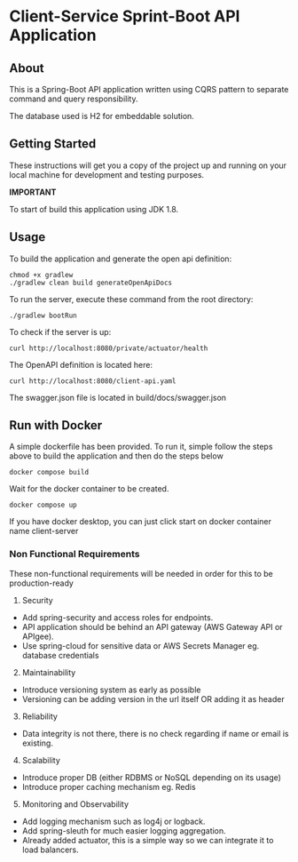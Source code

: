 # Client-Service Sprint-Boot API Application
## About

This is a Spring-Boot API application written using CQRS pattern to separate command and query responsibility.

The database used is H2 for embeddable solution. 

## Getting Started

These instructions will get you a copy of the project up and running on your local machine for development and testing purposes. 

**IMPORTANT**

To start of build this application using JDK 1.8.

## Usage
To build the application and generate the open api definition:
```
chmod +x gradlew
./gradlew clean build generateOpenApiDocs
```

To run the server, execute these command from the root directory:
```
./gradlew bootRun
```

To check if the server is up:
```
curl http://localhost:8080/private/actuator/health
```

The OpenAPI definition is located here:
```
curl http://localhost:8080/client-api.yaml
```

The swagger.json file is located in build/docs/swagger.json

## Run with Docker

A simple dockerfile has been provided. To run it, simple follow the steps above to build the application and then do the steps below

```
docker compose build
```

Wait for the docker container to be created. 

```
docker compose up
```

If you have docker desktop, you can just click start on docker container name client-server

### Non Functional Requirements

These non-functional requirements will be needed in order for this to be production-ready

1. Security 
- Add spring-security and access roles for endpoints.
- API application should be behind an API gateway (AWS Gateway API or APIgee).
- Use spring-cloud for sensitive data or AWS Secrets Manager eg. database credentials

2. Maintainability 
- Introduce versioning system as early as possible
- Versioning can be adding version in the url itself OR adding it as header

3. Reliability 
- Data integrity is not there, there is no check regarding if name or email is existing. 

4. Scalability 
- Introduce proper DB (either RDBMS or NoSQL depending on its usage)
- Introduce proper caching mechanism eg. Redis

5. Monitoring and Observability 
- Add logging mechanism such as log4j or logback.
- Add spring-sleuth for much easier logging aggregation.
- Already added actuator, this is a simple way so we can integrate it to load balancers.
